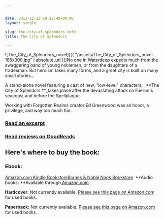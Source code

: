 ```yaml
---


date: 2012-12-23 19:18:49+00:00
layout: single

slug: the-city-of-splendors-info
title: The City of Splendors

---
```


![The_City_of_Splendors_novel]({{ "/assets/The_City_of_Splendors_novel-185x300.jpg" | absolute_url }})No one in Waterdeep expects much from the swaggering band of young noblemen, or from the daughters of a tradesman. But heroism takes many forms, and a great city is built on many small stories...

A stand-alone novel featuring a cast of new, "low-level" characters, _**The City of Splendors **_takes place after the devastating attack on Faerun's seacoast and before the Spellplague.

Working with Forgotten Realms creator Ed Greenwood was an honor, a privilege, and way too much fun.


### **[Read an excerpt](http://books.google.com/books?id=4P6Nn2l_JJsC&printsec=frontcover&source=gbs_ge_summary_r&cad=0#v=onepage&q&f=false)**




### **[Read reviews on GoodReads](http://www.goodreads.com/book/show/716388.The_City_of_Splendors)**




## **Here's where to buy the book:**




### **Ebook:**


[Amazon.com Kindle Bookstore](http://www.amazon.com/The-City-Splendors-Waterdeep-ebook/dp/B005899TDW/ref=tmm_kin_title_0)[Barnes & Noble Nook Bookstore](http://www.barnesandnoble.com/w/forgotten-realms-elaine-cunningham/1103164357)  **Audio books: **Available through[ Amazon.com](http://www.amazon.com/The-City-Splendors-Forgotten-Realms/dp/B00B7FHJ6A/ref=sr_1_15?s=digital-text&ie=UTF8&qid=1360071398&sr=1-15&keywords=elaine+cunningham)

**Hardcover:** Not currently available. [Please see this page on Amazon.com](http://www.amazon.com/The-City-Splendors-Cities/dp/0786937661) for used books.

**Paperback:** Not currently available. [Please see this page on Amazon.com](http://www.amazon.com/The-City-Splendors-Forgotten-Realms/dp/0786940042/ref=tmm_mmp_title_0) for used books.


